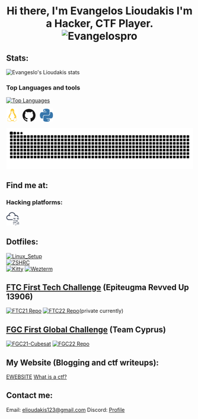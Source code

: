 <h1 align="center"> Hi there, I'm Evangelos Lioudakis 
I'm a Hacker, CTF Player.
<br>
<img src="https://komarev.com/ghpvc/?username=Evangelospro&color=008080&style=flat&label=Views" alt="Evangelospro" /> </h1>

## Stats:
![Evangeslo's Lioudakis stats](https://github-readme-stats.vercel.app/api?username=Evangelospro&show_icons=true&theme=radical)

### Top Languages and tools
[![Top Languages](https://github-readme-stats.vercel.app/api/top-langs/?username=Evangelospro&bg_color=00000000&hide_title=true&hide_border=true&text_color=08F)]()  

[<img height="35" width="32" src="https://raw.githubusercontent.com/Evangelospro/Evangelospro/master/assets/icons/linux.svg" alt="Linux" />](# "Kali Linux") &nbsp;
[<img height="35" width="35" src="https://raw.githubusercontent.com/Evangelospro/Evangelospro/master/assets/icons/github.svg" alt="GitHub" />](# "GitHub") &nbsp;
[<img height="35" width="35" src="https://raw.githubusercontent.com/Evangelospro/Evangelospro/master/assets/icons/python.svg" alt="Python" />](# "Python")&nbsp;
<br>

![Snake animation](https://github.com/evangelospro/evangelospro/blob/output/github-contribution-grid-snake.svg)
## Find me at:
### Hacking platforms:
[<img height="35" width="35" src="https://raw.githubusercontent.com/Evangelospro/Evangelospro/master/assets/icons/tryhackme.svg" alt="TryHackMe" />](https://tryhackme.com/p/Evangelospro) &nbsp;

## Dotfiles:
[![Linux_Setup](https://github-readme-stats.vercel.app/api/pin/?username=Evangelospro&repo=linux-setup&bg_color=00000000&hide_title=true&border_color=00000000&text_color=08F)](https://github.com/Evangelospro/linux-setup)  
[![ZSHRC](https://github-readme-stats.vercel.app/api/pin/?username=Evangelospro&repo=zshrc&bg_color=00000000&hide_title=true&border_color=00000000&text_color=08F)](https://github.com/Evangelospro/zshrc)  
[![Kitty](https://github-readme-stats.vercel.app/api/pin/?username=Evangelospro&repo=kitty&bg_color=00000000&hide_title=true&border_color=00000000&text_color=08F)](https://github.com/Evangelospro/kitty)
[![Wezterm](https://github-readme-stats.vercel.app/api/pin/?username=Evangelospro&repo=wezterm&bg_color=00000000&hide_title=true&border_color=00000000&text_color=08F)](https://github.com/Evangelospro/wezterm)

## [FTC First Tech Challenge](https://www.firstinspires.org/robotics/ftc) (Epiteugma Revved Up 13906)

[![FTC21 Repo](https://github-readme-stats.vercel.app/api/pin/?username=Evangelospro&repo=FTC21&bg_color=00000000&hide_title=true&border_color=00000000&text_color=08F)](https://github.com/evangelospro/FTC21)
[![FTC22 Repo](https://github-readme-stats.vercel.app/api/pin/?username=z3db0y&repo=FTC22&bg_color=00000000&hide_title=true&border_color=00000000&text_color=08F)](https://github.com/z3db0y/FTC22)(private currently)
## [FGC First Global Challenge](https://first.global/fgc/) (Team Cyprus)
[![FGC21-Cubesat](https://github-readme-stats.vercel.app/api/pin/?username=Evangelospro&repo=FGC21-Cubesat&bg_color=00000000&hide_title=true&border_color=00000000&text_color=08F)](https://github.com/Evangelospro/FGC21-Cubesat)
[![FGC22 Repo](https://github-readme-stats.vercel.app/api/pin/?username=z3db0y&repo=FGC22&bg_color=00000000&hide_title=true&border_color=00000000&text_color=08F)](https://github.com/z3db0y/FGC22)

## My Website (Blogging and ctf writeups):
[EWEBSITE](https://evangelospro.com)
[What is a ctf?](https://ctfd.io/whats-a-ctf/)

## Contact me:
Email: [elioudakis123@gmail.com](mailto:elioudakis123@gmail.com)
Discord: [Profile](https://discord.com/users/690550530316959744)